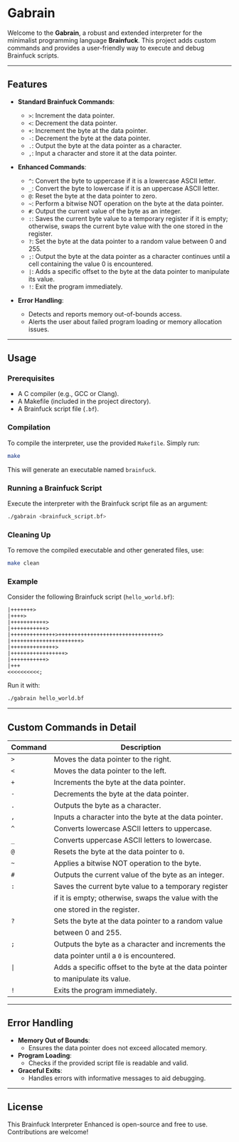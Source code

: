 # Gabrain

Welcome to the **Gabrain**, a robust and extended interpreter for the minimalist programming language **Brainfuck**. This project adds custom commands and provides a user-friendly way to execute and debug Brainfuck scripts.

---

## Features

- **Standard Brainfuck Commands**:
  - `>`: Increment the data pointer.
  - `<`: Decrement the data pointer.
  - `+`: Increment the byte at the data pointer.
  - `-`: Decrement the byte at the data pointer.
  - `.`: Output the byte at the data pointer as a character.
  - `,`: Input a character and store it at the data pointer.

- **Enhanced Commands**:
  - `^`: Convert the byte to uppercase if it is a lowercase ASCII letter.
  - `_`: Convert the byte to lowercase if it is an uppercase ASCII letter.
  - `@`: Reset the byte at the data pointer to zero.
  - `~`: Perform a bitwise NOT operation on the byte at the data pointer.
  - `#`: Output the current value of the byte as an integer.
  - `:`: Saves the current byte value to a temporary register if it is empty; otherwise, swaps the current byte value with the one stored in the register.
  - `?`: Set the byte at the data pointer to a random value between 0 and 255.
  - `;`: Output the byte at the data pointer as a character continues until a cell containing the value 0 is encountered.
  - `|`: Adds a specific offset to the byte at the data pointer to manipulate its value.
  - `!`: Exit the program immediately.

- **Error Handling**:
  - Detects and reports memory out-of-bounds access.
  - Alerts the user about failed program loading or memory allocation issues.

---

## Usage

### Prerequisites

- A C compiler (e.g., GCC or Clang).
- A Makefile (included in the project directory).
- A Brainfuck script file (`.bf`).

### Compilation

To compile the interpreter, use the provided `Makefile`. Simply run:

```bash
make
```

This will generate an executable named `brainfuck`.

### Running a Brainfuck Script

Execute the interpreter with the Brainfuck script file as an argument:

```bash
./gabrain <brainfuck_script.bf>
```

### Cleaning Up

To remove the compiled executable and other generated files, use:

```bash
make clean
```

### Example

Consider the following Brainfuck script (`hello_world.bf`):

```brainfuck
|+++++++>
|++++>
|+++++++++++>
|+++++++++++>
|++++++++++++++>++++++++++++++++++++++++++++++++>
|++++++++++++++++++++++>
|++++++++++++++>
|+++++++++++++++++>
|+++++++++++>
|+++
<<<<<<<<<<;
```

Run it with:

```bash
./gabrain hello_world.bf
```

---

## Custom Commands in Detail

| Command | Description                                        |
|---------|----------------------------------------------------|
| `>`     | Moves the data pointer to the right.               |
| `<`     | Moves the data pointer to the left.                |
| `+`     | Increments the byte at the data pointer.           |
| `-`     | Decrements the byte at the data pointer.           |
| `.`     | Outputs the byte as a character.                   |
| `,`     | Inputs a character into the byte at the data pointer. |
| `^`     | Converts lowercase ASCII letters to uppercase.     |
| `_`     | Converts uppercase ASCII letters to lowercase.     |
| `@`     | Resets the byte at the data pointer to `0`.        |
| `~`     | Applies a bitwise NOT operation to the byte.       |
| `#`     | Outputs the current value of the byte as an integer. |
| `:`     | Saves the current byte value to a temporary register |
|         | if it is empty; otherwise, swaps the value with the |
|         | one stored in the register.                        |
| `?`     | Sets the byte at the data pointer to a random value |
|         | between 0 and 255.                                 |
| `;`     | Outputs the byte as a character and increments the |
|         | data pointer until a `0` is encountered.           |
| `\|`    | Adds a specific offset to the byte at the data pointer |
|         | to manipulate its value.                           |
| `!`     | Exits the program immediately.                     |

---

## Error Handling

- **Memory Out of Bounds**:
  - Ensures the data pointer does not exceed allocated memory.
- **Program Loading**:
  - Checks if the provided script file is readable and valid.
- **Graceful Exits**:
  - Handles errors with informative messages to aid debugging.

---

## License

This Brainfuck Interpreter Enhanced is open-source and free to use. Contributions are welcome!
